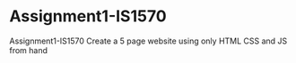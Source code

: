 # Assignment1-IS1570
Assignment1-IS1570 Create a 5 page website using only HTML CSS and JS from hand

